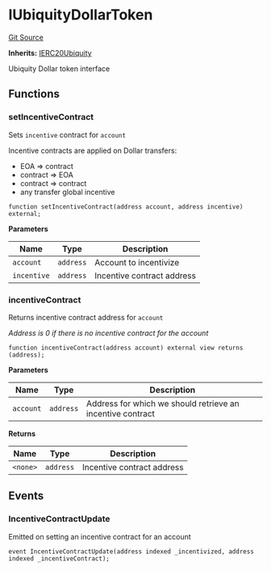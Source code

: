 # IUbiquityDollarToken
[Git Source](https://github.com/ubiquity/ubiquity-dollar/blob/b1159e7c3923d0cfce274dbf1d6127a376670810/src/dollar/interfaces/IUbiquityDollarToken.sol)

**Inherits:**
[IERC20Ubiquity](/src/dollar/interfaces/IERC20Ubiquity.sol/interface.IERC20Ubiquity.md)

Ubiquity Dollar token interface


## Functions
### setIncentiveContract

Sets `incentive` contract for `account`

Incentive contracts are applied on Dollar transfers:
- EOA => contract
- contract => EOA
- contract => contract
- any transfer global incentive


```solidity
function setIncentiveContract(address account, address incentive) external;
```
**Parameters**

|Name|Type|Description|
|----|----|-----------|
|`account`|`address`|Account to incentivize|
|`incentive`|`address`|Incentive contract address|


### incentiveContract

Returns incentive contract address for `account`

*Address is 0 if there is no incentive contract for the account*


```solidity
function incentiveContract(address account) external view returns (address);
```
**Parameters**

|Name|Type|Description|
|----|----|-----------|
|`account`|`address`|Address for which we should retrieve an incentive contract|

**Returns**

|Name|Type|Description|
|----|----|-----------|
|`<none>`|`address`|Incentive contract address|


## Events
### IncentiveContractUpdate
Emitted on setting an incentive contract for an account


```solidity
event IncentiveContractUpdate(address indexed _incentivized, address indexed _incentiveContract);
```

